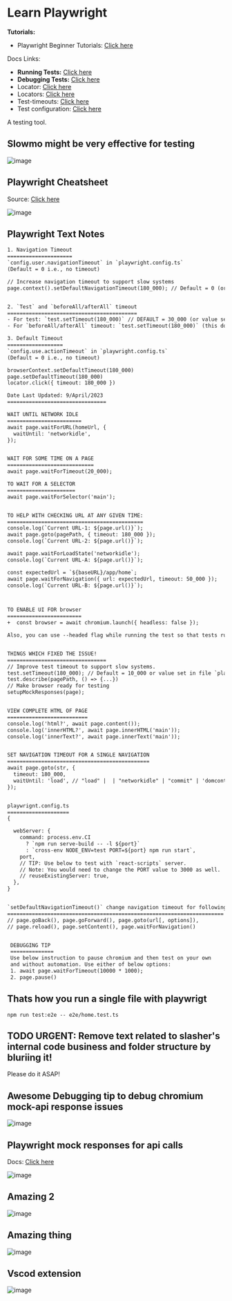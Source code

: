 # Learn Playwright

**Tutorials:**
- Playwright Beginner Tutorials: [Click here](https://www.youtube.com/watch?v=4_m3HsaNwOE&list=PLhW3qG5bs-L9sJKoT1LC5grGT77sfW0Z8)

Docs Links:
- **Running Tests:** [Click here](https://playwright.dev/docs/running-tests)
- **Debugging Tests:** [Click here](https://playwright.dev/docs/debug)
- Locator: [Click here](https://playwright.dev/docs/api/class-locator)
- Locators: [Click here](https://playwright.dev/docs/locators)
- Test-timeouts: [Click here](https://playwright.dev/docs/test-timeouts)
- Test configuration: [Click here](https://playwright.dev/docs/test-configuration)

A testing tool.

## Slowmo might be very effective for testing

![image](https://user-images.githubusercontent.com/31458531/230953148-0b481449-9d93-4e1c-a01d-084142f7407e.png)

## Playwright Cheatsheet

Source: [Click here](https://www.youtube.com/watch?v=LTwg0kqdK4I)

![image](https://user-images.githubusercontent.com/31458531/230945947-ebd07c34-aaba-4e5a-8fcc-a9c4d3132921.png)

## Playwright Text Notes

```txt
1. Navigation Timeout
=====================
`config.user.navigationTimeout` in `playwright.config.ts`
(Default = 0 i.e., no timeout)

// Increase navigation timeout to support slow systems
page.context().setDefaultNavigationTimeout(180_000); // Default = 0 (or value set in `config.use.navigationTimeout` in `playwright.config.ts`)


2. `Test` and `beforeAll/afterAll` timeout
==========================================
- For test: `test.setTimeout(180_000)` // DEFAULT = 30_000 (or value set in `config.timeout` in `playwright.config.ts`)
- For `beforeAll/afterAll` timeout: `test.setTimeout(180_000)` (this doesn't seem to be settable via `playwright.config.ts`)

3. Default Timeout
==================
`config.use.actionTimeout` in `playwright.config.ts`
(Default = 0 i.e., no timeout)

browserContext.setDefaultTimeout(180_000)
page.setDefaultTimeout(180_000)
locator.click({ timeout: 180_000 })
```


```txt
Date Last Updated: 9/April/2023
================================

WAIT UNTIL NETWORK IDLE
========================
await page.waitForURL(homeUrl, {
  waitUntil: 'networkidle',
});


WAIT FOR SOME TIME ON A PAGE
============================
await page.waitForTimeout(20_000);

TO WAIT FOR A SELECTOR
======================
await page.waitForSelector('main');


TO HELP WITH CHECKING URL AT ANY GIVEN TIME:
============================================
console.log(`Current URL-1: ${page.url()}`);
await page.goto(pagePath, { timeout: 180_000 });
console.log(`Current URL-2: ${page.url()}`);

await page.waitForLoadState('networkidle');
console.log(`Current URL-A: ${page.url()}`);

const expectedUrl = `${baseURL}/app/home`;
await page.waitForNavigation({ url: expectedUrl, timeout: 50_000 });
console.log(`Current URL-B: ${page.url()}`);



TO ENABLE UI FOR browser
========================
+  const browser = await chromium.launch({ headless: false });

Also, you can use --headed flag while running the test so that tests run in browser opened (headed/non-headless mode).


THINGS WHICH FIXED THE ISSUE!
================================
// Improve test timeout to support slow systems.
test.setTimeout(180_000); // Default = 10_000 or value set in file `playwright.config.ts` file i.e,. `config.timeout` value.
test.describe(pagePath, () => {...})
// Make browser ready for testing
setupMockResponses(page);


VIEW COMPLETE HTML OF PAGE
==========================
console.log('html?', await page.content());
console.log('innerHTML?', await page.innerHTML('main'));
console.log('innerText?', await page.innerText('main'));


SET NAVIGATION TIMEOUT FOR A SINGLE NAVIGATION
==============================================
await page.goto(str, {
  timeout: 180_000,
  waitUntil: 'load', // "load" |  | "networkidle" | "commit" | 'domcontentloaded' | undefined
});


playwrignt.config.ts
====================
{

  webServer: {
    command: process.env.CI
      ? `npm run serve-build -- -l ${port}`
      : `cross-env NODE_ENV=test PORT=${port} npm run start`,
    port,
    // TIP: Use below to test with `react-scripts` server.
    // Note: You would need to change the PORT value to 3000 as well.
    // reuseExistingServer: true,
  },
}


`setDefaultNavigationTimeout()` change navigation timeout for following methods
======================================================================
// page.goBack(), page.goForward(), page.goto(url[, options]),
// page.reload(), page.setContent(), page.waitForNavigation()


 DEBUGGING TIP
 ==============
 Use below instruction to pause chromium and then test on your own
 and without automation. Use either of below options:
 1. await page.waitForTimeout(10000 * 1000);
 2. page.pause()
```

## Thats how you run a single file with playwrigt

`npm run test:e2e -- e2e/home.test.ts`

## TODO URGENT: Remove text related to slasher's internal code business and folder structure by bluriing it!

Please do it ASAP!

## Awesome Debugging tip to debug chromium mock-api response issues

![image](https://user-images.githubusercontent.com/31458531/230744216-0ed2a8bf-4db5-4154-bf7c-527713b0ea4b.png)

## Playwright mock responses for api calls

Docs: [Click here](https://playwright.dev/docs/network)

![image](https://user-images.githubusercontent.com/31458531/230743178-0ab11038-a7c5-430d-b2d1-77bea3b01af7.png)

## Amazing 2

![image](https://user-images.githubusercontent.com/31458531/230742867-2062504f-0504-47f0-a284-0486fda56401.png)

## Amazing thing

![image](https://user-images.githubusercontent.com/31458531/230742192-e545df16-f168-4095-90b1-e008009a3a29.png)

## Vscod extension

![image](https://user-images.githubusercontent.com/31458531/208975375-054ee2ef-58d0-48f7-a444-3c7e4716b2fc.png)
